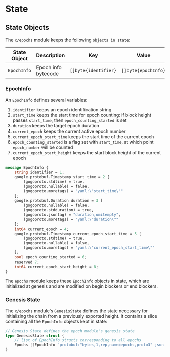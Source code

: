<!--
order: 2
-->

# State

## State Objects

The `x/epochs` module keeps the following `objects in state`:

| State Object | Description         | Key                  | Value               | Store |
|--------------|---------------------|----------------------|---------------------|-------|
| `EpochInfo`  | Epoch info bytecode | `[]byte{identifier}` | `[]byte{epochInfo}` | KV    |

### EpochInfo

An `EpochInfo` defines several variables:

1. `identifier` keeps an epoch identification string
2. `start_time` keeps the start time for epoch counting: if block height passes `start_time`, then `epoch_counting_started` is set
3. `duration` keeps the target epoch duration
4. `current_epoch` keeps the current active epoch number
5. `current_epoch_start_time` keeps the start time of the current epoch
6. `epoch_counting_started` is a flag set with `start_time`, at which point `epoch_number` will be counted
7. `current_epoch_start_height` keeps the start block height of the current epoch


```protobuf
message EpochInfo {
    string identifier = 1;
    google.protobuf.Timestamp start_time = 2 [
        (gogoproto.stdtime) = true,
        (gogoproto.nullable) = false,
        (gogoproto.moretags) = "yaml:\"start_time\""
    ];
    google.protobuf.Duration duration = 3 [
        (gogoproto.nullable) = false,
        (gogoproto.stdduration) = true,
        (gogoproto.jsontag) = "duration,omitempty",
        (gogoproto.moretags) = "yaml:\"duration\""
    ];
    int64 current_epoch = 4;
    google.protobuf.Timestamp current_epoch_start_time = 5 [
        (gogoproto.stdtime) = true,
        (gogoproto.nullable) = false,
        (gogoproto.moretags) = "yaml:\"current_epoch_start_time\""
    ];
    bool epoch_counting_started = 6;
    reserved 7;
    int64 current_epoch_start_height = 8;
}
```

The `epochs` module keeps these `EpochInfo` objects in state, which are initialized at genesis and are modified on begin blockers or end blockers.

### Genesis State

The `x/epochs` module's `GenesisState` defines the state necessary for initializing the chain from a previously exported height. It contains a slice containing all the `EpochInfo` objects kept in state:

```go
// Genesis State defines the epoch module's genesis state
type GenesisState struct {
    // list of EpochInfo structs corresponding to all epochs
	Epochs []EpochInfo `protobuf:"bytes,1,rep,name=epochs,proto3" json:"epochs"`
}
```
